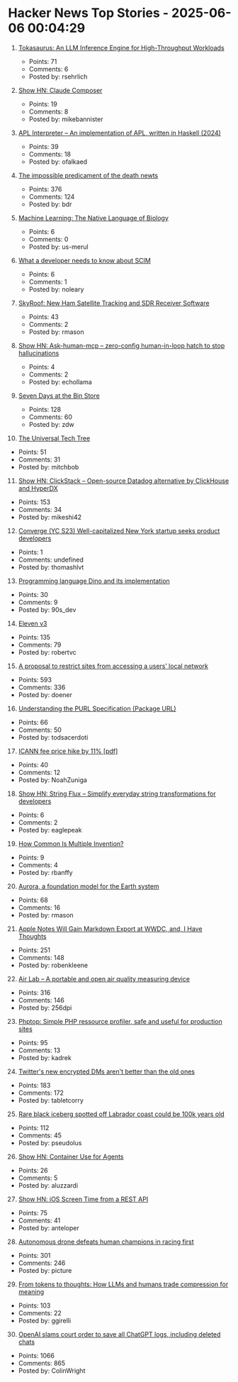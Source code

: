 # Hacker News Top Stories - 2025-06-06 00:04:29

1. [Tokasaurus: An LLM Inference Engine for High-Throughput Workloads](https://scalingintelligence.stanford.edu/blogs/tokasaurus/)
   - Points: 71
   - Comments: 6
   - Posted by: rsehrlich

2. [Show HN: Claude Composer](https://github.com/possibilities/claude-composer)
   - Points: 19
   - Comments: 8
   - Posted by: mikebannister

3. [APL Interpreter – An implementation of APL, written in Haskell (2024)](https://scharenbroch.dev/projects/apl-interpreter/)
   - Points: 39
   - Comments: 18
   - Posted by: ofalkaed

4. [The impossible predicament of the death newts](https://crookedtimber.org/2025/06/05/occasional-paper-the-impossible-predicament-of-the-death-newts/)
   - Points: 376
   - Comments: 124
   - Posted by: bdr

5. [Machine Learning: The Native Language of Biology](https://decodingbiology.substack.com/p/machine-learning-the-native-language)
   - Points: 6
   - Comments: 0
   - Posted by: us-merul

6. [What a developer needs to know about SCIM](https://tesseral.com/blog/what-a-developer-needs-to-know-about-scim)
   - Points: 6
   - Comments: 1
   - Posted by: noleary

7. [SkyRoof: New Ham Satellite Tracking and SDR Receiver Software](https://www.rtl-sdr.com/skyroof-new-ham-satellite-tracking-and-sdr-receiver-software/)
   - Points: 43
   - Comments: 2
   - Posted by: rmason

8. [Show HN: Ask-human-mcp – zero-config human-in-loop hatch to stop hallucinations](https://masonyarbrough.com/blog/ask-human)
   - Points: 4
   - Comments: 2
   - Posted by: echollama

9. [Seven Days at the Bin Store](https://defector.com/seven-days-at-the-bin-store)
   - Points: 128
   - Comments: 60
   - Posted by: zdw

10. [The Universal Tech Tree](https://asteriskmag.com/issues/10/the-universal-tech-tree)
   - Points: 51
   - Comments: 31
   - Posted by: mitchbob

11. [Show HN: ClickStack – Open-source Datadog alternative by ClickHouse and HyperDX](https://github.com/hyperdxio/hyperdx)
   - Points: 153
   - Comments: 34
   - Posted by: mikeshi42

12. [Converge (YC S23) Well-capitalized New York startup seeks product developers](https://www.runconverge.com/careers)
   - Points: 1
   - Comments: undefined
   - Posted by: thomashlvt

13. [Programming language Dino and its implementation](https://github.com/dino-lang/dino)
   - Points: 30
   - Comments: 9
   - Posted by: 90s_dev

14. [Eleven v3](https://elevenlabs.io/v3)
   - Points: 135
   - Comments: 79
   - Posted by: robertvc

15. [A proposal to restrict sites from accessing a users’ local network](https://github.com/explainers-by-googlers/local-network-access)
   - Points: 593
   - Comments: 336
   - Posted by: doener

16. [Understanding the PURL Specification (Package URL)](https://fossa.com/blog/understanding-purl-specification-package-url/)
   - Points: 66
   - Comments: 50
   - Posted by: todsacerdoti

17. [ICANN fee price hike by 11% [pdf]](https://itp.cdn.icann.org/en/files/contracted-parties-communications/attn-planned-variable-accreditation-fee-adjustment-24oct24-en.pdf)
   - Points: 40
   - Comments: 12
   - Posted by: NoahZuniga

18. [Show HN: String Flux – Simplify everyday string transformations for developers](https://stringflux.io)
   - Points: 6
   - Comments: 2
   - Posted by: eaglepeak

19. [How Common Is Multiple Invention?](https://www.construction-physics.com/p/how-often-do-inventions-have-multiple)
   - Points: 9
   - Comments: 4
   - Posted by: rbanffy

20. [Aurora, a foundation model for the Earth system](https://www.nytimes.com/2025/05/21/climate/ai-weather-models-aurora-microsoft.html)
   - Points: 68
   - Comments: 16
   - Posted by: rmason

21. [Apple Notes Will Gain Markdown Export at WWDC, and, I Have Thoughts](https://daringfireball.net/linked/2025/06/04/apple-notes-markdown)
   - Points: 251
   - Comments: 148
   - Posted by: robenkleene

22. [Air Lab – A portable and open air quality measuring device](https://networkedartifacts.com/airlab/simulator)
   - Points: 316
   - Comments: 146
   - Posted by: 256dpi

23. [Phptop: Simple PHP ressource profiler, safe and useful for production sites](https://github.com/bearstech/phptop)
   - Points: 95
   - Comments: 13
   - Posted by: kadrek

24. [Twitter's new encrypted DMs aren't better than the old ones](https://mjg59.dreamwidth.org/71646.html)
   - Points: 183
   - Comments: 172
   - Posted by: tabletcorry

25. [Rare black iceberg spotted off Labrador coast could be 100k years old](https://www.cbc.ca/news/canada/newfoundland-labrador/black-iceberg-labrador-coast-1.7551078)
   - Points: 112
   - Comments: 45
   - Posted by: pseudolus

26. [Show HN: Container Use for Agents](https://github.com/dagger/container-use)
   - Points: 26
   - Comments: 5
   - Posted by: aluzzardi

27. [Show HN: iOS Screen Time from a REST API](https://www.thescreentimenetwork.com/api/)
   - Points: 75
   - Comments: 41
   - Posted by: anteloper

28. [Autonomous drone defeats human champions in racing first](https://www.tudelft.nl/en/2025/lr/autonomous-drone-from-tu-delft-defeats-human-champions-in-historic-racing-first)
   - Points: 301
   - Comments: 246
   - Posted by: picture

29. [From tokens to thoughts: How LLMs and humans trade compression for meaning](https://arxiv.org/abs/2505.17117)
   - Points: 103
   - Comments: 22
   - Posted by: ggirelli

30. [OpenAI slams court order to save all ChatGPT logs, including deleted chats](https://arstechnica.com/tech-policy/2025/06/openai-says-court-forcing-it-to-save-all-chatgpt-logs-is-a-privacy-nightmare/)
   - Points: 1066
   - Comments: 865
   - Posted by: ColinWright

